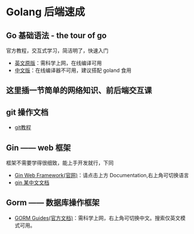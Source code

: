 # Golang 后端速成

## Go 基础语法 - the tour of go

官方教程，交互式学习，简洁明了，快速入门

* [英文原版](https://tour.golang.org/welcome/1)：需科学上网，在线编译可用
* [中文版](http://tour.studygolang.com/welcome/1)：在线编译器不可用，建议搭配 goland 食用

## 这里插一节简单的网络知识、前后端交互课

## git 操作文档
* [git教程](https://www.liaoxuefeng.com/wiki/896043488029600)

## Gin —— web 框架

框架不需要学得很细致，能上手开发就行，下同

* [Gin Web Framework(官网)](https://gin-gonic.com/)：请点击上方 Documentation,右上角可切换语言
* [gin 某中文文档](https://www.topgoer.cn/docs/ginkuangjia/ginkuangjia-1c50hfaag99k2)

## Gorm —— 数据库操作框架

* [GORM Guides(官方文档)](https://gorm.io/docs/)：需科学上网，右上角可切换中文。搜索仅英文模式可用。

